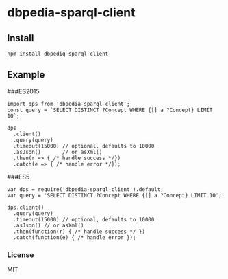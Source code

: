 # dbpedia-sparql-client

## Install

`npm install dbpediq-sparql-client`

## Example
###ES2015

```
import dps from 'dbpedia-sparql-client';
const query = `SELECT DISTINCT ?Concept WHERE {[] a ?Concept} LIMIT 10`;

dps
  .client() 
  .query(query)
  .timeout(15000) // optional, defaults to 10000
  .asJson()       // or asXml()
  .then(r => { /* handle success */})
  .catch(e => { /* handle error */});

```

###ES5
```
var dps = require('dbpedia-sparql-client').default;
var query = 'SELECT DISTINCT ?Concept WHERE {[] a ?Concept} LIMIT 10';

dps.client()
  .query(query)
  .timeout(15000) // optional, defaults to 10000
  .asJson() // or asXml()
  .then(function(r) { /* handle success */ })
  .catch(function(e) { /* handle error });

```

### License
MIT
